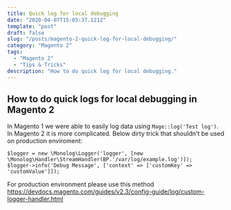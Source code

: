 ```yaml
---
title: Quick log for local debugging
date: "2020-04-07T15:05:37.121Z"
template: "post"
draft: false
slug: "/posts/magento-2-quick-log-for-local-debugging/"
category: "Magento 2"
tags:
  - "Magento 2"
  - "Tips & Tricks"
description: "How to do quick log for local debugging."
---
```


## How to do quick logs for local debugging in Magento 2

In Magento 1 we were able to easily log data using `Mage::log('Test log')`. In Magento 2 it is more complicated. Below dirty trick that shouldn't be used on production enviroment:

```
$logger = new \Monolog\Logger('logger', [new \Monolog\Handler\StreamHandler(BP.'/var/log/example.log')]);
$logger->info('Debug Message', ['context' => ['customKey' => 'customValue']]);
```

For production environment please use this method https://devdocs.magento.com/guides/v2.3/config-guide/log/custom-logger-handler.html
